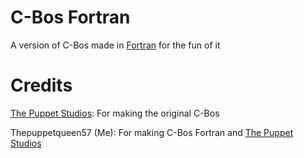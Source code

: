 # C-Bos Fortran
 A version of C-Bos made in [Fortran](https://fortran-lang.org) for the fun of it

# Credits
 [The Puppet Studios](https://github.com/The-Puppet-Studios): For making the original C-Bos

 Thepuppetqueen57 (Me): For making C-Bos Fortran and [The Puppet Studios](https://github.com/The-Puppet-Studios)